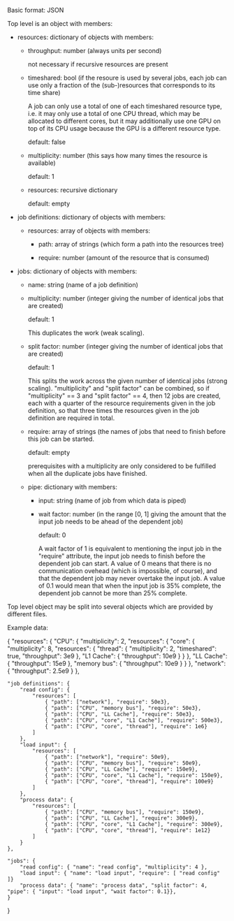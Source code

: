 Basic format: JSON

Top level is an object with members:

  * resources: dictionary of objects with members:

      * throughput: number (always units per second)

        not necessary if recursive resources are present

      * timeshared: bool (if the resoure is used by several jobs, each job can use only a fraction of the (sub-)resources that corresponds to its time share)

        A job can only use a total of one of each timeshared resource type,
        i.e. it may only use a total of one CPU thread, which may be allocated to different cores,
        but it may additionally use one GPU on top of its CPU usage because the GPU is a different resource type.

        default: false

      * multiplicity: number (this says how many times the resource is available)

        default: 1

      * resources: recursive dictionary

        default: empty

  * job definitions: dictionary of objects with members:

      * resources: array of objects with members:

          * path: array of strings (which form a path into the resources tree)

          * require: number (amount of the resource that is consumed)

  * jobs: dictionary of objects with members:

      * name: string (name of a job definition)

      * multiplicity: number (integer giving the number of identical jobs that are created)

        default: 1

        This duplicates the work (weak scaling).

      * split factor: number (integer giving the number of identical jobs that are created)

        default: 1

        This splits the work across the given number of identical jobs (strong scaling).
        "multiplicity" and "split factor" can be combined, so if "multiplicity" == 3 and "split factor" == 4,
        then 12 jobs are created, each with a quarter of the resource requirements given in the job definition,
        so that three times the resources given in the job definition are required in total.

      * require: array of strings (the names of jobs that need to finish before this job can be started.

        default: empty

        prerequisites with a multiplicity are only considered to be fulfilled when all the duplicate jobs have finished.

      * pipe: dictionary with members:

          * input: string (name of job from which data is piped)

          * wait factor: number (in the range [0, 1] giving the amount that the input job needs to be ahead of the dependent job)

            default: 0

            A wait factor of 1 is equivalent to mentioning the input job in the "require" attribute, the input job needs to finish before the dependent job can start.
            A value of 0 means that there is no communication ovehead (which is impossible, of course), and that the dependent job may never overtake the input job.
            A value of 0.1 would mean that when the input job is 35% complete, the dependent job cannot be more than 25% complete.

Top level object may be split into several objects which are provided by different files.

Example data:

{
	"resources": {
		"CPU": {
			"multiplicity": 2,
			"resources": {
				"core": {
					"multiplicity": 8,
					"resources": {
						"thread": {
							"multiplicity": 2,
							"timeshared": true,
							"throughput": 3e9
						},
						"L1 Cache": { "throughput": 10e9 }
					}
				},
				"LL Cache": { "throughput": 15e9 },
				"memory bus": { "throughput": 10e9 }
			}
		},
		"network": { "throughput": 2.5e9 }
	},

	"job definitions": {
		"read config": {
			"resources": [
				{ "path": ["network"], "require": 50e3},
				{ "path": ["CPU", "memory bus"], "require": 50e3},
				{ "path": ["CPU", "LL Cache"], "require": 50e3},
				{ "path": ["CPU", "core", "L1 Cache"], "require": 500e3},
				{ "path": ["CPU", "core", "thread"], "require": 1e6}
			]
		},
		"load input": {
			"resources": [
				{ "path": ["network"], "require": 50e9},
				{ "path": ["CPU", "memory bus"], "require": 50e9},
				{ "path": ["CPU", "LL Cache"], "require": 150e9},
				{ "path": ["CPU", "core", "L1 Cache"], "require": 150e9},
				{ "path": ["CPU", "core", "thread"], "require": 100e9}
			]
		},
		"process data": {
			"resources": [
				{ "path": ["CPU", "memory bus"], "require": 150e9},
				{ "path": ["CPU", "LL Cache"], "require": 300e9},
				{ "path": ["CPU", "core", "L1 Cache"], "require": 300e9},
				{ "path": ["CPU", "core", "thread"], "require": 1e12}
			]
		}
	},

	"jobs": {
		"read config": { "name": "read config", "multiplicity": 4 },
		"load input": { "name": "load input", "require": [ "read config" ]}
		"process data": { "name": "process data", "split factor": 4, "pipe": { "input": "load input", "wait factor": 0.1}},
	}
}
